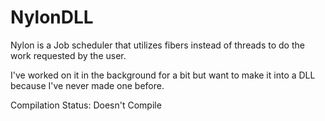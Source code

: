 # NylonDLL

Nylon is a Job scheduler that utilizes fibers instead of threads to do the work requested by the user.

I've worked on it in the background for a bit but want to make it into a DLL because I've never made one before.

Compilation Status: Doesn't Compile
